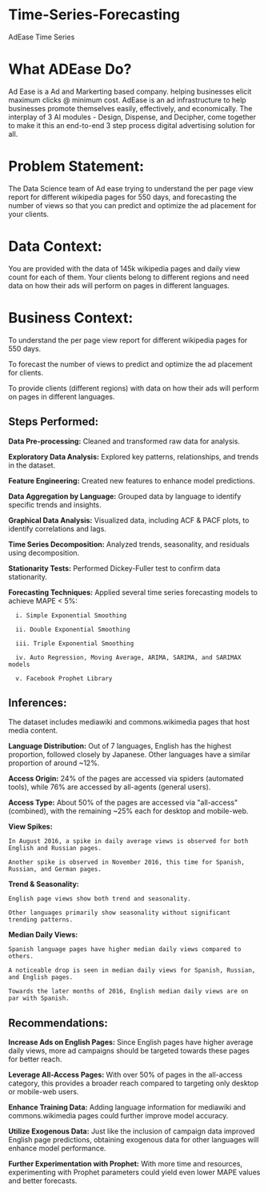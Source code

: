 # Time-Series-Forecasting
AdEase Time Series

# What ADEase Do?
Ad Ease is a Ad and Markerting based company. helping businesses elicit maximum clicks @ minimum cost.
AdEase is an ad infrastructure to help businesses promote themselves easily, effectively, and economically.
The interplay of 3 AI modules - Design, Dispense, and Decipher, come together to make it this an end-to-end 3 step process digital advertising solution for all.

# Problem Statement:
The Data Science team of Ad ease trying to understand the per page view report for different wikipedia pages for 550 days, and forecasting the number of views so that you can predict and optimize the ad placement for your clients.

# Data Context:
You are provided with the data of 145k wikipedia pages and daily view count for each of them. Your clients belong to different regions and need data on how their ads will perform on pages in different languages.

# Business Context:
To understand the per page view report for different wikipedia pages for 550 days.

To forecast the number of views to predict and optimize the ad placement for clients.

To provide clients (different regions) with data on how their ads will perform on pages in different languages.

## Steps Performed:

**Data Pre-processing:** Cleaned and transformed raw data for analysis.

**Exploratory Data Analysis:** Explored key patterns, relationships, and trends in the dataset.

**Feature Engineering:** Created new features to enhance model predictions.

**Data Aggregation by Language:** Grouped data by language to identify specific trends and insights.

**Graphical Data Analysis:** Visualized data, including ACF & PACF plots, to identify correlations and lags.

**Time Series Decomposition:** Analyzed trends, seasonality, and residuals using decomposition.

**Stationarity Tests:** Performed Dickey-Fuller test to confirm data stationarity.

**Forecasting Techniques:** Applied several time series forecasting models to achieve MAPE < 5%:

      i. Simple Exponential Smoothing
      
      ii. Double Exponential Smoothing
      
      iii. Triple Exponential Smoothing
      
      iv. Auto Regression, Moving Average, ARIMA, SARIMA, and SARIMAX models
      
      v. Facebook Prophet Library


## Inferences:

  The dataset includes mediawiki and commons.wikimedia pages that host media content.
  
**Language Distribution:** Out of 7 languages, English has the highest proportion, followed closely by Japanese. Other languages have a similar proportion of around ~12%.

**Access Origin:** 24% of the pages are accessed via spiders (automated tools), while 76% are accessed by all-agents (general users).

**Access Type:** About 50% of the pages are accessed via "all-access" (combined), with the remaining ~25% each for desktop and mobile-web.

**View Spikes:**

    In August 2016, a spike in daily average views is observed for both English and Russian pages.
    
    Another spike is observed in November 2016, this time for Spanish, Russian, and German pages.
    
**Trend & Seasonality:**

    English page views show both trend and seasonality.
    
    Other languages primarily show seasonality without significant trending patterns.
    
**Median Daily Views:**

    Spanish language pages have higher median daily views compared to others.
    
    A noticeable drop is seen in median daily views for Spanish, Russian, and English pages.
    
    Towards the later months of 2016, English median daily views are on par with Spanish.

## Recommendations:
**Increase Ads on English Pages:** Since English pages have higher average daily views, more ad campaigns should be targeted towards these pages for better reach.

**Leverage All-Access Pages:** With over 50% of pages in the all-access category, this provides a broader reach compared to targeting only desktop or mobile-web users.

**Enhance Training Data:** Adding language information for mediawiki and commons.wikimedia pages could further improve model accuracy.

**Utilize Exogenous Data:** Just like the inclusion of campaign data improved English page predictions, obtaining exogenous data for other languages will enhance model performance.

**Further Experimentation with Prophet:** With more time and resources, experimenting with Prophet parameters could yield even lower MAPE values and better forecasts.
